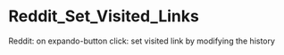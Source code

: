 # Reddit_Set_Visited_Links
Reddit: on expando-button click: set visited link by modifying the history
